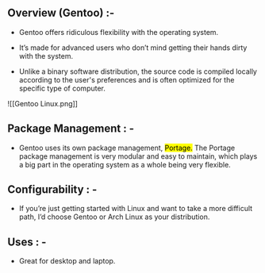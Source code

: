 ## Overview (Gentoo) :- 

- Gentoo offers ridiculous flexibility with the operating system.
- It’s made for advanced users who don’t mind getting their hands dirty with the system.

- Unlike a binary software distribution, the source code is compiled locally according to the user's preferences and is often optimized for the specific type of computer.

![[Gentoo Linux.png]]

## Package Management : -

- Gentoo uses its own package management, <mark>Portage.</mark> The Portage package management is very modular and easy to maintain, which plays a big part in the operating system as a whole being very flexible.

## Configurability : - 

- If you’re just getting started with Linux and want to take a more difficult path, I’d choose Gentoo or Arch Linux as your distribution.

## Uses : - 

- Great for desktop and laptop.

 

